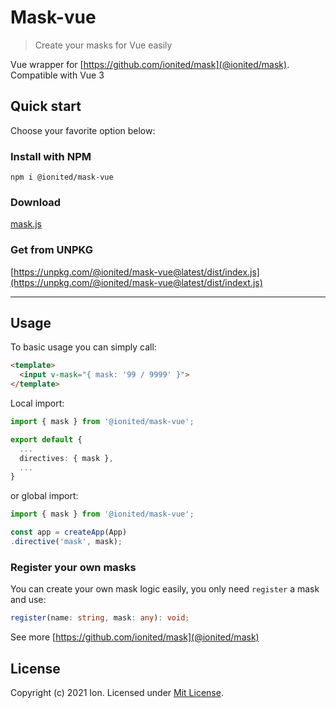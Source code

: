 # Mask-vue

> Create your masks for Vue easily

Vue wrapper for [https://github.com/ionited/mask](@ionited/mask). Compatible with Vue 3

## Quick start

Choose your favorite option below:

### Install with NPM

```
npm i @ionited/mask-vue
```

### Download

[mask.js](dist/index.js)

### Get from UNPKG

[https://unpkg.com/@ionited/mask-vue@latest/dist/index.js](https://unpkg.com/@ionited/mask-vue@latest/dist/indext.js)

---

## Usage

To basic usage you can simply call:

```html
<template>
  <input v-mask="{ mask: '99 / 9999' }">
</template>
```

Local import:

```ts
import { mask } from '@ionited/mask-vue';

export default {
  ...
  directives: { mask },
  ...
}
```

or global import:

```ts
import { mask } from '@ionited/mask-vue';

const app = createApp(App)
.directive('mask', mask);
```

### Register your own masks

You can create your own mask logic easily, you only need `register` a mask and use:

```ts
register(name: string, mask: any): void;
```

See more [https://github.com/ionited/mask](@ionited/mask) 

## License

Copyright (c) 2021 Ion. Licensed under [Mit License](LICENSE).
